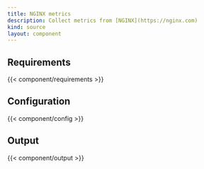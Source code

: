 ```yaml
---
title: NGINX metrics
description: Collect metrics from [NGINX](https://nginx.com)
kind: source
layout: component
---
```


## Requirements

{{< component/requirements >}}

## Configuration

{{< component/config >}}

## Output

{{< component/output >}}
